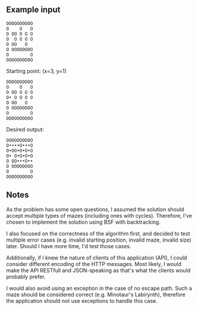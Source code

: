 ## Example input

	OOOOOOOOOO
	O    O   O
	O OO O O O
	O  O O O O
	O OO   O  
	O OOOOOOOO
	O        O
	OOOOOOOOOO
	
Starting point: (x=3, y=1)
 	
 	OOOOOOOOOO
	O    O   O
	O OO O O O
	O• O O O O
	O OO   O  
	O OOOOOOOO
	O        O
	OOOOOOOOOO
	
Desired output:
	
	OOOOOOOOOO
	O••••O•••O
	O•OO•O•O•O
	O• O•O•O•O
	O OO•••O••
	O OOOOOOOO
	O        O
	OOOOOOOOOO
	
## Notes

As the problem has some open questions, I assumed the solution should accept multiple
types of mazes (including ones with cycles). Therefore, I've chosen to implement the solution 
using BSF with backtracking.

I also focused on the correctness of the algorithm first, and decided to test multiple error cases 
(e.g. invalid starting position, invalid maze, invalid size) later. Should I have more time, 
I'd test those cases.

Additionally, if I knew the nature of clients of this application (API), I could consider different
encoding of the HTTP messages. Most likely, I would make the API RESTfull and JSON-speaking as
that's what the clients would probably prefer.

I would also avoid using an exception in the case of no escape path. Such a maze should be considered 
correct (e.g. Minotaur's Labirynth), therefore the application should not use exceptions 
to handle this case.

